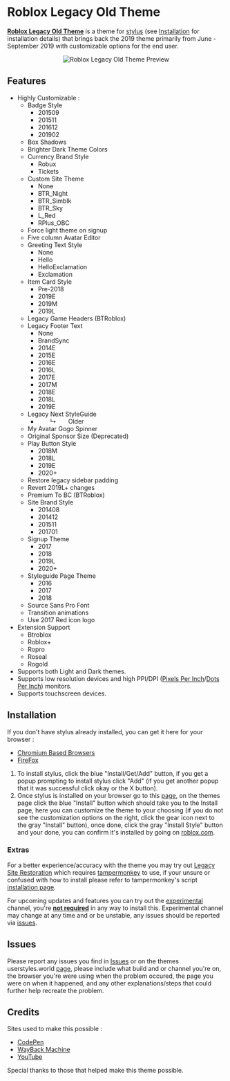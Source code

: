 # Roblox Legacy Old Theme
**[Roblox Legacy Old Theme](https://userstyles.world/style/5399/)** is a theme for [stylus](https://add0n.com/stylus.html) (see [Installation](#Installation) for installation details) that brings back the 2019 theme primarily from June - September 2019 with customizable options for the end user.

<p align="center">
    <img src="Dev/Master/Thumbnails/Outputs/RLOT.png" alt="Roblox Legacy Old Theme Preview" title="Roblox Legacy Theme Preview">
</p>

## Features
- Highly Customizable :
  - Badge Style
    - 201509
    - 201511
    - 201612
    - 201902
  - Box Shadows
  - Brighter Dark Theme Colors
  - Currency Brand Style
    - Robux
    - Tickets
  - Custom Site Theme
    - None
    - BTR_Night
    - BTR_Simblk
    - BTR_Sky
    - L_Red
    - RPlus_OBC
  - Force light theme on signup
  - Five column Avatar Editor
  - Greeting Text Style
    - None
    - Hello
    - HelloExclamation
    - Exclamation
  - Item Card Style
    - Pre-2018
    - 2019E
    - 2019M
    - 2019L
  - Legacy Game Headers (BTRoblox)
  - Legacy Footer Text
    - None
    - BrandSync
    - 2014E
    - 2015E
    - 2016E
    - 2016L
    - 2017E
    - 2017M
    - 2018E
    - 2018L
    - 2019E
  - Legacy Next StyleGuide
    -   ↳  Older
  - My Avatar Gogo Spinner
  - Original Sponsor Size (Deprecated)
  - Play Button Style
    - 2018M
    - 2018L
    - 2019E
    - 2020+
  - Restore legacy sidebar padding
  - Revert 2019L+ changes
  - Premium To BC (BTRoblox)
  - Site Brand Style
    - 201408
    - 201412
    - 201511
    - 201701
  - Signup Theme
    - 2017
    - 2018
    - 2019L
    - 2020+
  - Styleguide Page Theme
    - 2016
    - 2017
    - 2018
  - Source Sans Pro Font
  - Transition animations
  - Use 2017 Red icon logo
- Extension Support
  - Btroblox
  - Roblox+
  - Ropro
  - Roseal
  - Rogold
- Supports both Light and Dark themes.
- Supports low resolution devices and high PPI/DPI ([Pixels Per Inch](https://en.wikipedia.org/wiki/Pixel_density)/[Dots Per Inch](https://en.wikipedia.org/wiki/Dots_per_inch)) monitors.
- Supports touchscreen devices.

## Installation

If you don't have stylus already installed, you can get it here for your browser :
- [Chromium Based Browsers](https://chrome.google.com/webstore/detail/stylus/clngdbkpkpeebahjckkjfobafhncgmne)
- [FireFox](https://addons.mozilla.org/en-US/firefox/addon/styl-us/?utm_source=addons.mozilla.org&utm_medium=referral&utm_content=search)

1. To install stylus, click the blue "Install/Get/Add" button, if you get a popup prompting to install stylus click "Add" (if you get another popup that it was successful click okay or the X button).
2. Once stylus is installed on your browser go to this [page](https://userstyles.world/style/5399/), on the themes page click the blue "Install" button which should take you to the Install page, here you can customize the theme to your choosing (if you do not see the customization options on the right, click the gear icon next to the gray "Install" button), once done, click the gray "Install Style" button and your done, you can confirm it's installed by going on [roblox.com](https://roblox.com/).

### Extras

For a better experience/accuracy with the theme you may try out [Legacy Site Restoration](https://raw.githubusercontent.com/tersiswilvin/Roblox-2019-Old-Theme/Release/Dev/Master/src/JS/LegacySiteRestoration.user.js) which requires [tampermonkey](https://www.tampermonkey.net/index.php#download) to use, if your unsure or confused with how to install please refer to tampermonkey's script [installation page](https://www.tampermonkey.net/faq.php?locale=en#Q102).

For upcoming updates and features you can try out the [experimental](https://github.com/tersiswilvin/Roblox-2019-Old-Theme/raw/Release/Dev/Experimental/src/RLOTExperimental.user.css) channel, you're <ins>**not required**</ins> in any way to install this. Experimental channel may change at any time and or be unstable, any issues should be reported via [issues](#Issues).

## Issues

Please report any issues you find in [Issues](https://github.com/tersiswilvin/Roblox-2019-Old-Theme/issues) or on the themes userstyles.world [page](https://userstyles.world/style/5399/), please include what build and or channel you're on, the browser you're were using when the problem occured, the page you were on when it happened, and any other explanations/steps that could further help recreate the problem.

## Credits

Sites used to make this possible :
- [CodePen](//codepen.io)
- [WayBack Machine](//web.archive.org)
- [YouTube](//www.YouTube.com)

Special thanks to those that helped make this theme possible.
